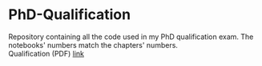 # PhD-Qualification
Repository containing all the code used in my PhD qualification exam. The notebooks' numbers match the chapters' numbers. <br>
Qualification (PDF) <a href="https://github.com/RodrigoHenriqueRamos/PhD-qualification/blob/main/Quali_Rodrigo_Ramos%20-%20Completa.pdf">link</a>
